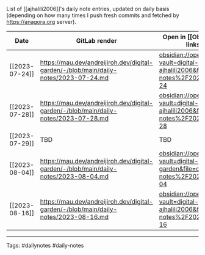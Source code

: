 List of [[ajhalili2006]]'s daily note entries, updated on daily basis (depending on how many times I push fresh commits and fetched by <https://anagora.org> server).

| Date | GitLab render | Open in [[Obsidian]] links |
| --- | --- | --- |
| [[2023-07-24]] | <https://mau.dev/andreijiroh.dev/digital-garden/-/blob/main/daily-notes/2023-07-24.md> | <obsidian://open?vault=digital-garden-ajhalili2006&file=daily-notes%2F2023-07-24> |
| [[2023-07-28]] | <https://mau.dev/andreijiroh.dev/digital-garden/-/blob/main/daily-notes/2023-07-28.md> | <obsidian://open?vault=digital-garden-ajhalili2006&file=daily-notes%2F2023-07-28>
| [[2023-07-29]] | TBD | TBD
| [[2023-08-04]] | <https://mau.dev/andreijiroh.dev/digital-garden/-/blob/main/daily-notes/2023-08-04.md> | <obsidian://open?vault=digital-garden&file=daily-notes%2F2023-08-04>
| [[2023-08-16]] | <https://mau.dev/andreijiroh.dev/digital-garden/-/blob/main/daily-notes/2023-08-16.md> | <obsidian://open?vault=digital-garden-ajhalili2006&file=daily-notes%2F2023-08-16>

---

Tags: #dailynotes #daily-notes